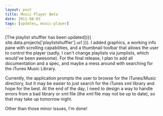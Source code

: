 ```yaml
---
layout: post
title: Music Player Beta
date: 2011-08-03
tags: [updates, music-player]
---
```


[The playlist shuffler has been updated]({{ site.data.projects['playlistshuffler'].url }}). I added graphics, a working info pane with scrolling capabilities, and a thumbnail toolbar that allows the user to control the player (sadly, I can't change playlists via jumplists, which would've been awesome). For the final release, I plan to add all documentation and a spec, and maybe a mess around with searching for the iTunes Music Library.

<!--more-->

Currently, the application prompts the user to browse for the iTunes/Music directory, but it may be easier to just search for the iTunes xml library and hope for the best. At the end of the day, I need to design a way to handle errors from a bad library or xml file (the xml file may not be up to date), so that may take up tomorrow night.

Other than those minor issues, I'm done!